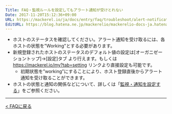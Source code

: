```yaml
---
Title: FAQ・監視ルールを設定してもアラート通知が受けとれない
Date: 2017-11-20T15:12:36+09:00
URL: https://mackerel.io/ja/docs/entry/faq/troubleshoot/alert-notification
EditURL: https://blog.hatena.ne.jp/mackerelio/mackerelio-docs-ja.hatenablog.mackerel.io/atom/entry/8599973812319469444
---
```


* ホストのステータスを確認してください。アラート通知を受け取るには、各ホストの状態を"Working"とする必要があります。
* 新規登録されたホストのステータスのデフォルト値の設定は[オーガニゼーショントップ]→[設定]タブ より行えます。もしくは https://mackerel.io/my?tab=setting リンクより直接設定も可能です。
  * 初期状態を”working”にすることにより、ホスト登録直後からアラート通知を受け取ることができます。
* ホストの状態と通知の関係などについて、詳しくは「[監視・通知を設定する](https://mackerel.io/ja/docs/entry/howto/alerts)」をご参照ください。

---

[< FAQに戻る](https://mackerel.io/ja/docs/entry/faq)
